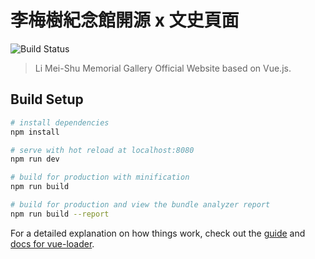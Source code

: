 # 李梅樹紀念館開源 x 文史頁面

![Build Status](https://jenkins.limeishu.org.tw/job/open/job/master/badge/icon)

> Li Mei-Shu Memorial Gallery Official Website based on Vue.js.


## Build Setup

``` bash
# install dependencies
npm install

# serve with hot reload at localhost:8080
npm run dev

# build for production with minification
npm run build

# build for production and view the bundle analyzer report
npm run build --report
```

For a detailed explanation on how things work, check out the [guide](http://vuejs-templates.github.io/webpack/) and [docs for vue-loader](http://vuejs.github.io/vue-loader).
